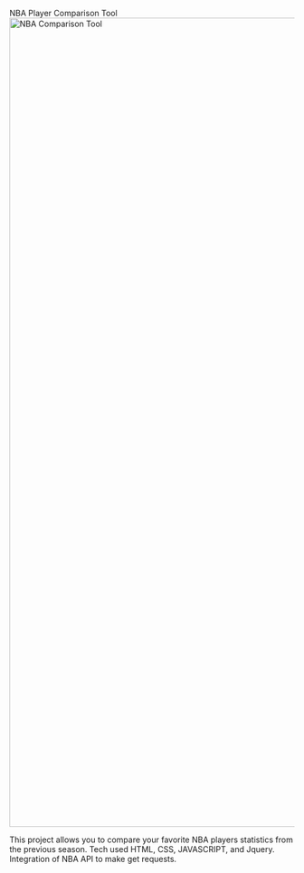 NBA Player Comparison Tool
<img width="1431" alt="NBA Comparison Tool" src="https://github.com/ZenBond/frontend-project/assets/129324376/ec768523-566f-4736-99d3-4c38a4220976">

This project allows you to compare your favorite NBA players statistics from the previous season.
Tech used HTML, CSS, JAVASCRIPT, and Jquery.
Integration of NBA API to make get requests.
